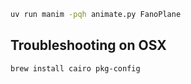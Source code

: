 ```bash
uv run manim -pqh animate.py FanoPlane
```

## Troubleshooting on OSX

```bash
brew install cairo pkg-config
```
